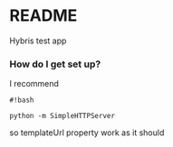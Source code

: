 # README #

Hybris test app

### How do I get set up? ###

I recommend 


```
#!bash

python -m SimpleHTTPServer
```


so templateUrl property work as it should